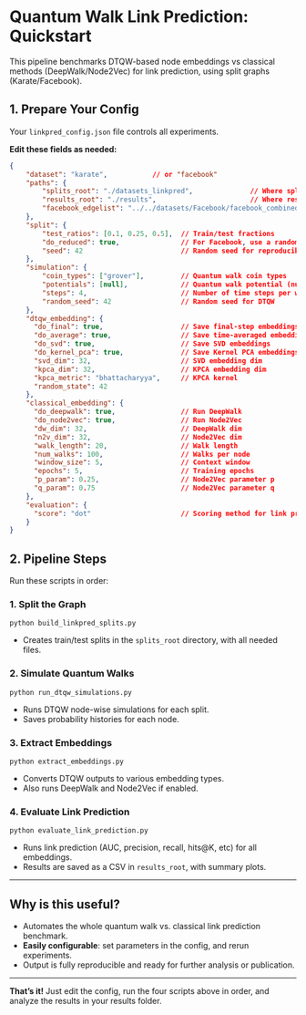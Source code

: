# Quantum Walk Link Prediction: Quickstart

This pipeline benchmarks DTQW-based node embeddings vs classical methods (DeepWalk/Node2Vec) for link prediction, 
using split graphs (Karate/Facebook).

## 1. Prepare Your Config

Your `linkpred_config.json` file controls all experiments.

**Edit these fields as needed:**

```json
{
    "dataset": "karate",           // or "facebook"
    "paths": {
        "splits_root": "./datasets_linkpred",              // Where splits/experiments are saved
        "results_root": "./results",                       // Where result CSV/plots go
        "facebook_edgelist": "../../datasets/Facebook/facebook_combined.txt"  // Facebook data file
    },
    "split": {
        "test_ratios": [0.1, 0.25, 0.5],  // Train/test fractions
        "do_reduced": true,               // For Facebook, use a random subgraph (recommended)
        "seed": 42                        // Random seed for reproducibility
    },
    "simulation": {
        "coin_types": ["grover"],         // Quantum walk coin types
        "potentials": [null],             // Quantum walk potential (null = none)
        "steps": 4,                       // Number of time steps per walk
        "random_seed": 42                 // Random seed for DTQW
    },
    "dtqw_embedding": {
      "do_final": true,                   // Save final-step embeddings
      "do_average": true,                 // Save time-averaged embeddings
      "do_svd": true,                     // Save SVD embeddings
      "do_kernel_pca": true,              // Save Kernel PCA embeddings
      "svd_dim": 32,                      // SVD embedding dim
      "kpca_dim": 32,                     // KPCA embedding dim
      "kpca_metric": "bhattacharyya",     // KPCA kernel
      "random_state": 42
    },
    "classical_embedding": {
      "do_deepwalk": true,                // Run DeepWalk
      "do_node2vec": true,                // Run Node2Vec
      "dw_dim": 32,                       // DeepWalk dim
      "n2v_dim": 32,                      // Node2Vec dim
      "walk_length": 20,                  // Walk length
      "num_walks": 100,                   // Walks per node
      "window_size": 5,                   // Context window
      "epochs": 5,                        // Training epochs
      "p_param": 0.25,                    // Node2Vec parameter p
      "q_param": 0.75                     // Node2Vec parameter q
    },
    "evaluation": {
      "score": "dot"                      // Scoring method for link prediction
    }
}
```

## 2. Pipeline Steps

Run these scripts in order:

### 1. **Split the Graph**

    python build_linkpred_splits.py

* Creates train/test splits in the `splits_root` directory, with all needed files.

### 2. **Simulate Quantum Walks**

    python run_dtqw_simulations.py

* Runs DTQW node-wise simulations for each split.
* Saves probability histories for each node.

### 3. **Extract Embeddings**

    python extract_embeddings.py

* Converts DTQW outputs to various embedding types.
* Also runs DeepWalk and Node2Vec if enabled.

### 4. **Evaluate Link Prediction**

    python evaluate_link_prediction.py

* Runs link prediction (AUC, precision, recall, hits\@K, etc) for all embeddings.
* Results are saved as a CSV in `results_root`, with summary plots.

---

## Why is this useful?

* Automates the whole quantum walk vs. classical link prediction benchmark.
* **Easily configurable**: set parameters in the config, and rerun experiments.
* Output is fully reproducible and ready for further analysis or publication.

---

**That’s it!**
Just edit the config, run the four scripts above in order, and analyze the results in your results folder.
